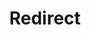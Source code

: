 ﻿---
layout: src/layouts/Redirect.astro
title: Redirect
redirect: https://octopus.com/docs/deployments/azure/service-fabric
pubDate:  2023-01-01
navSearch: false
navSitemap: false
navMenu: false
---
